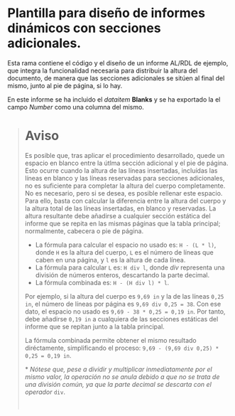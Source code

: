 # Plantilla para diseño de informes dinámicos con secciones adicionales.

Esta rama contiene el código y el diseño de un informe AL/RDL de ejemplo, que integra la funcionalidad necesaria para distribuir la altura del documento, de manera que las secciones adicionales se sitúen al final del mismo, junto al pie de página, si lo hay.

En este informe se ha incluido el _dataitem_ **Blanks** y se ha exportado la el campo _Number_ como una columna del mismo.

># Aviso
>Es posible que, tras aplicar el procedimiento desarrollado, quede un espacio en blanco entre la útlma sección adicional y el pie de página. Esto ocurre cuando la altura de las líneas insertadas, incluídas las líneas en blanco y las líneas reservadas para secciones adicionales, no es suficiente para completar la altura del cuerpo completamente. No es necesario, pero si se desea, es posible rellenar este espacio. Para ello, basta con calcular la diferencia entre la altura del cuerpo y la altura total de las líneas insertadas, en blanco y reservadas. La altura resultante debe añadirse a cualquier sección estática del informe que se repita en las mismas páginas que la tabla principal; normalmente, cabecera o pie de página. 
>
>- La fórmula para calcular el espacio no usado es: `H - (L * l)`, donde `H` es la altura del cuerpo, `L` es el número de líneas que caben en una página, y `l` es la altura de cada línea.
>- La fórmula para calcular `L` es: `H div l`, donde _div_ representa una división de números enteros, descartando la parte decimal.
>- La fórmula combinada es: `H - (H div l) * l`.
>
>Por ejemplo, si la altura del cuerpo es `9,69 in` y la de las líneas `0,25 in`, el número de líneas por página es `9,69 div 0,25 = 38`. Con ese dato, el espacio no usado es `9,69 - 38 * 0,25 = 0,19 in`. Por tanto, debe añadirse `0,19 in` a cualquiera de las secciones estáticas del informe que se repitan junto a la tabla principal.
>
>La fórmula combinada permite obtener el mismo resultado diréctamente, simplificando el proceso: `9,69 - (9,69 div 0,25) * 0,25 = 0,19 in`.
>
>\* _Nótese que, pese a dividir y multiplicar inmediatamente por el mismo valor, la operación no se anula debido a que no se trata de una división común, ya que la parte decimal se descarta con el operador_ `div`.
>
>&nbsp;